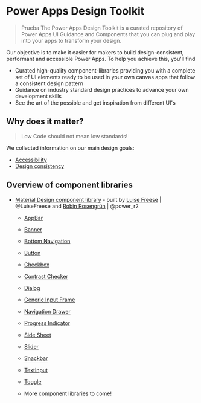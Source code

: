 # Power Apps Design Toolkit
> Prueba
> The Power Apps Design Toolkit is a curated repository of Power Apps UI Guidance and Components that you can plug and play into your apps to transform your design.

Our objective is to make it easier for makers to build design-consistent, performant and accessible Power Apps. To help you achieve this, you'll find

- Curated high-quality component-libraries providing you with a complete set of UI elements ready to be used in your own canvas apps that follow a consistent design pattern
- Guidance on industry standard design practices to advance your own development skills
- See the art of the possible and get inspiration from different UI's

## Why does it matter?

> Low Code should not mean low standards!

We collected information on our main design goals:

- [Accessibility](docs/accessibility.md)
- [Design consistency](docs/design-consistency.md)

## Overview of component libraries

- [Material Design component library](materialdesign%20components/../materialdesign%20components/intro.md) - built by [Luise Freese](https://twitter.com/LuiseFreese) | @LuiseFreese and [Robin Rosengrün](https://twitter.com/power_r2) | @power_r2
  - [AppBar](materialdesign%20components/docs/AppBarTop.md)
  - [Banner](materialdesign%20components/docs/Banner.md)
  - [Bottom Navigation](materialdesign%20components/docs/BottomNavigation.md)
  - [Button](materialdesign%20components/docs/Button.md)
  - [Checkbox](materialdesign%20components/docs/Checkbox.md)
  - [Contrast Checker](materialdesign%20components/docs/ContrastChecker.md)
  - [Dialog](materialdesign%20components/docs/Dialog.md)
  - [Generic Input Frame](materialdesign%20components/docs/GenericInputFrame.md)
  - [Navigation Drawer](materialdesign%20components/docs/NavigationDrawer.md)
  - [Progress Indicator](materialdesign%20components/docs/ProgressIndicator.md)
  - [Side Sheet](materialdesign%20components/docs/SideSheet.md)
  - [Slider](materialdesign%20components/docs/Slider.md)
  - [Snackbar](materialdesign%20components/docs/Snackbar.md)
  - [TextInput](materialdesign%20components/docs/TextInput.md)
  - [Toggle](materialdesign%20components/docs/Toggle.md)
  
  - More component libraries to come!
